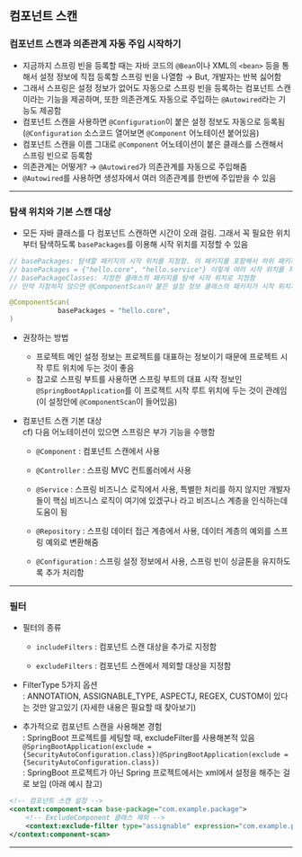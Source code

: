 ## 컴포넌트 스캔

### 컴포넌트 스캔과 의존관계 자동 주입 시작하기
- 지금까지 스프링 빈을 등록할 때는 자바 코드의 `@Bean`이나 XML의 `<bean>` 등을 통해서 설정 정보에 직접 등록할 스프링 빈을 나열함 → But, 개발자는 반복 싫어함
- 그래서 스프링은 설정 정보가 없어도 자동으로 스프링 빈을 등록하는 컴포넌트 스캔이라는 기능을 제공하며, 또한 의존관계도 자동으로 주입하는 `@Autowired`라는 기능도 제공함
- 컴포넌트 스캔을 사용하면 `@Configuration`이 붙은 설정 정보도 자동으로 등록됨 (`@Configuration` 소스코드 열어보면 `@Component` 어노테이션 붙어있음)
- 컴포넌트 스캔을 이름 그대로 `@Component` 어노테이션이 붙은 클래스를 스캔해서 스프링 빈으로 등록함
- 의존관계는 어떻게? → `@Autowired`가 의존관계를 자동으로 주입해줌
- `@Autowired`를 사용하면 생성자에서 여러 의존관계를 한번에 주입받을 수 있음

---

### 탐색 위치와 기본 스캔 대상
- 모든 자바 클래스를 다 컴포넌트 스캔하면 시간이 오래 걸림. 그래서 꼭 필요한 위치부터 탐색하도록  `basePackages`를 이용해 시작 위치를 지정할 수 있음

```java
// basePackages: 탐색할 패키지의 시작 위치를 지정함. 이 패키지를 포함해서 하위 패키지를 모두 탐색함
// basePackages = {"hello.core", "hello.service"} 이렇게 여러 시작 위치를 지정할 수도 있음
// basePackageClasses: 지정한 클래스의 패키지를 탐색 시작 위치로 지정함
// 만약 지정하지 않으면 @ComponentScan이 붙은 설정 정보 클래스의 패키지가 시작 위치가 됨

@ComponentScan(
			basePackages = "hello.core",
)
```

- 권장하는 방법
    - 프로젝트 메인 설정 정보는 프로젝트를 대표하는 정보이기 때문에 프로젝트 시작 루트 위치에 두는 것이 좋음
    - 참고로 스프링 부트를 사용하면 스프링 부트의 대표 시작 정보인 `@SpringBootApplication`를 이 프로젝트 시작 루트 위치에 두는 것이 관례임 <br/>(이 설정안에 `@ComponentScan`이 들어있음)

- 컴포넌트 스캔 기본 대상<br/>
cf) 다음 어노테이션이 있으면 스프링은 부가 기능을 수행함

  - `@Component` : 컴포넌트 스캔에서 사용

  - `@Controller` : 스프링 MVC 컨트롤러에서 사용

  - `@Service` : 스프링 비즈니스 로직에서 사용, 특별한 처리를 하지 않지만 개발자들이 핵심 비즈니스 로직이 여기에 있겠구나 라고 비즈니스 계층을 인식하는데 도움이 됨

  - `@Repository` : 스프링 데이터 접근 계층에서 사용, 데이터 계층의 예외를 스프링 예외로 변환해줌

  - `@Configuration` : 스프링 설정 정보에서 사용, 스프링 빈이 싱글톤을 유지하도록 추가 처리함

---

### 필터
- 필터의 종류

  - `includeFilters` : 컴포넌트 스캔 대상을 추가로 지정함

  - `excludeFilters` : 컴포넌트 스캔에서 제외할 대상을 지정함

- FilterType 5가지 옵션<br/>
: ANNOTATION, ASSIGNABLE_TYPE, ASPECTJ, REGEX, CUSTOM이 있다는 것만 알고있기 (자세한 내용은 필요할 때 찾아보기)

- 추가적으로 컴포넌트 스캔을 사용해본 경험<br/>
: SpringBoot 프로젝트를 세팅할 때, excludeFilter를 사용해본적 있음<br/>
`@SpringBootApplication(exclude = {SecurityAutoConfiguration.class})@SpringBootApplication(exclude = {SecurityAutoConfiguration.class})`<br/>
: SpringBoot 프로젝트가 아닌 Spring 프로젝트에서는 xml에서 설정을 해주는 걸로 보임 (아래 예시 참고)
```xml
<!-- 컴포넌트 스캔 설정 -->
<context:component-scan base-package="com.example.package">
    <!-- ExcludeComponent 클래스 제외 -->
    <context:exclude-filter type="assignable" expression="com.example.package.ExcludeComponent"/>
</context:component-scan>
```
---